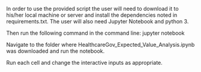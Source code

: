 In order to use the provided script the user will need to download it to his/her local machine or server and install the dependencies noted in requirements.txt. The user will also need Jupyter Notebook and python 3.

Then run the following command in the command line:
jupyter notebook

Navigate to the folder where HealthcareGov_Expected_Value_Analysis.ipynb was downloaded and run the notebook.

Run each cell and change the interactive inputs as appropriate.
